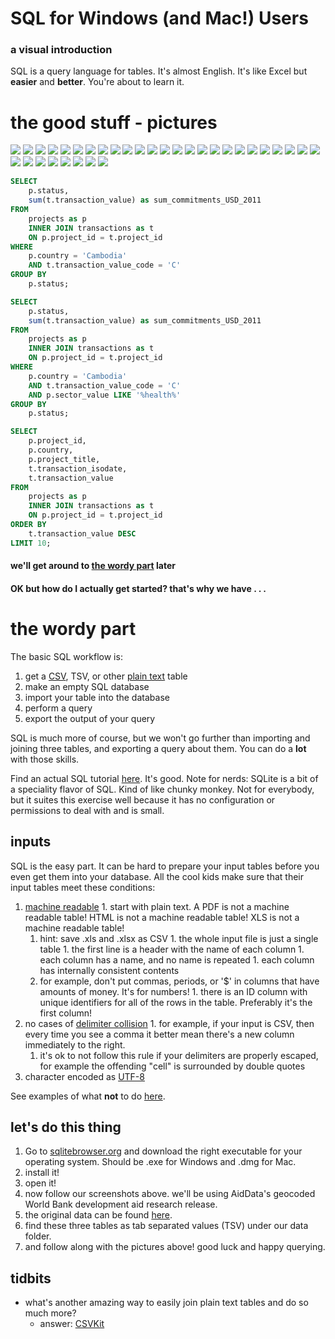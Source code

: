 # SQL for Windows (and Mac!) Users
### a visual introduction

SQL is a query language for tables.
It's almost English.
It's like Excel but **easier** and **better**.
You're about to learn it.

# the good stuff - pictures

![](img/2015-03-10_16_21_11.png)
![](img/2015-03-10_16_20_47.png)
![](img/2015-03-10_16_58_48.png)
![](img/2015-03-10_16_47_31.png)
![](img/2015-03-10_16_18_25.png)
![](img/2015-03-10_17_06_01.png)
![](img/2015-03-10_16_12_12.png)
![](img/2015-03-10_16_19_35.png)
![](img/2015-03-10_16_07_49.png)
![](img/2015-03-10_16_53_16.png)
![](img/2015-03-10_16_54_09.png)
![](img/2015-03-10_16_22_09.png)
![](img/2015-03-10_17_05_07.png)
![](img/2015-03-10_17_28_38.png)
![](img/2015-03-10_16_47_05.png)
![](img/2015-03-10_16_14_35.png)
![](img/2015-03-10_16_21_29.png)
![](img/2015-03-10_16_22_21.png)
![](img/2015-03-10_16_53_46.png)
![](img/2015-03-10_16_55_47.png)
![](img/2015-03-10_17_16_53.png)
![](img/2015-03-10_16_49_32.png)
![](img/2015-03-10_16_14_46.png)
![](img/2015-03-10_17_15_46.png)
![](img/2015-03-10_16_50_09.png)
![](img/2015-03-10_16_19_10.png)
![](img/2015-03-10_16_58_20.png)
![](img/2015-03-10_16_49_07.png)
![](img/2015-03-10_17_39_05.png)
![](img/2015-03-10_16_47_18.png)
![](img/2015-03-10_17_29_58.png)
![](img/2015-03-10_16_07_12.png)
![](img/2015-03-10_16_49_51.png)

```SQL
SELECT
	p.status,
	sum(t.transaction_value) as sum_commitments_USD_2011
FROM
	projects as p
	INNER JOIN transactions as t
	ON p.project_id = t.project_id
WHERE
	p.country = 'Cambodia'
	AND t.transaction_value_code = 'C'
GROUP BY
	p.status;

```

```SQL
SELECT
	p.status,
	sum(t.transaction_value) as sum_commitments_USD_2011
FROM
	projects as p
	INNER JOIN transactions as t
	ON p.project_id = t.project_id
WHERE
	p.country = 'Cambodia'
	AND t.transaction_value_code = 'C'
	AND p.sector_value LIKE '%health%'
GROUP BY
	p.status;
```

```SQL
SELECT
	p.project_id,
	p.country,
	p.project_title,
	t.transaction_isodate,
	t.transaction_value
FROM
	projects as p
	INNER JOIN transactions as t
	ON p.project_id = t.project_id
ORDER BY
	t.transaction_value DESC
LIMIT 10;
```

#### we'll get around to [the wordy part](#the-wordy-part) later

#### OK but how do I actually get started?  that's why we have . . .


# the wordy part


The basic SQL workflow is:

1. get a [CSV](https://en.wikipedia.org/wiki/Comma-separated_values), TSV, or other [plain text](https://en.wikipedia.org/wiki/Plain_text) table
2. make an empty SQL database
3. import your table into the database
4. perform a query
5. export the output of your query

SQL is much more of course, but we won't go further than importing and joining three tables, and exporting a query about them.
You can do a **lot** with those skills.

Find an actual SQL tutorial [here](https://github.com/tthibo/SQL-Tutorial).
It's good.
Note for nerds: SQLite is a bit of a speciality flavor of SQL.  Kind of like chunky monkey.  Not for everybody, but it suites this exercise well because it has no configuration or permissions to deal with and is small.

## inputs

SQL is the easy part.
It can be hard to prepare your input tables before you even get them into your database.
All the cool kids make sure that their input tables meet these conditions:

  1. [machine readable](http://webarchive.okfn.org/okfn.org/201404/opendata/glossary/#machine-readable)
    1. start with plain text. A PDF is not a machine readable table!  HTML is not a machine readable table! XLS is not a machine readable table! 
      1. hint: save .xls and .xlsx as CSV
    1. the whole input file is just a single table
    1. the first line is a header with the name of each column
    1. each column has a name, and no name is repeated
    1. each column has internally consistent contents
      1. for example, don't put commas, periods, or '$' in columns that have amounts of money. It's for numbers!
    1. there is an ID column with unique identifiers for all of the rows in the table. Preferably it's the first column!
  1. no cases of [delimiter collision](https://en.wikipedia.org/wiki/Delimiter#Delimiter_collision)
    1. for example, if your input is CSV, then every time you see a comma it better mean there's a new column immediately to the right.
      1. it's ok to not follow this rule if your delimiters are properly escaped, for example the offending "cell" is surrounded by double quotes
  1. character encoded as [UTF-8](https://en.wikipedia.org/wiki/UTF-8)

See examples of what **not** to do [here](http://okfnlabs.org/bad-data/).

## let's do this thing 

1. Go to [sqlitebrowser.org](http://sqlitebrowser.org/) and download the right executable for your operating system. Should be .exe for Windows and .dmg for Mac.
1. install it!
1. open it!
1. now follow our screenshots above.  we'll be using AidData's geocoded World Bank development aid research release.
  1. the original data can be found [here](http://aiddata.org/geocoded-datasets).
  1. find these three tables as tab separated values (TSV) under our data folder.
1. and follow along with the pictures above!  good luck and happy querying.

## tidbits

* what's another amazing way to easily join plain text tables and do so much more?
  * answer: [CSVKit](https://csvkit.readthedocs.org/en/0.9.0/)
